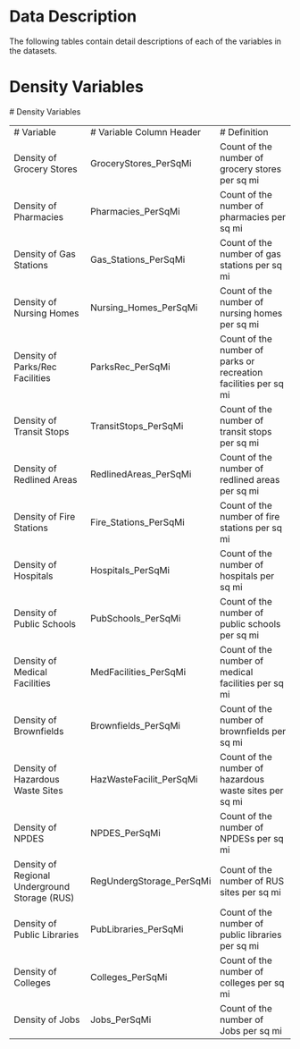 # Data Description
The following tables contain detail descriptions of each of the variables in the datasets.

# Density Variables
<table>
    <tr>
        # Density Variables
    </tr>
    <tr>
        <td># Variable</td>
        <td># Variable Column Header</td>
        <td># Definition</td>
    </tr>
    <tr>
        <td>Density of Grocery Stores</td>
        <td>GroceryStores_PerSqMi</td>
        <td>Count of the number of grocery stores per sq mi</td>
    </tr>
    <tr>
        <td>Density of Pharmacies</td>
        <td>Pharmacies_PerSqMi</td>
        <td>Count of the number of pharmacies per sq mi</td>
    </tr>
    <tr>
        <td>Density of Gas Stations</td>
        <td>Gas_Stations_PerSqMi</td>
        <td>Count of the number of gas stations per sq mi</td>
    </tr>
    <tr>
        <td>Density of Nursing Homes</td>
        <td>Nursing_Homes_PerSqMi</td>
        <td>Count of the number of nursing homes per sq mi</td>
    </tr>
    <tr>
        <td>Density of Parks/Rec Facilities</td>
        <td>ParksRec_PerSqMi</td>
        <td>Count of the number of parks or recreation facilities per sq mi</td>
    </tr>
    <tr>
        <td>Density of Transit Stops</td>
        <td>TransitStops_PerSqMi</td>
        <td>Count of the number of transit stops per sq mi</td>
    </tr>
    <tr>
        <td>Density of Redlined Areas</td>
        <td>RedlinedAreas_PerSqMi</td>
        <td>Count of the number of redlined areas per sq mi</td>
    </tr>
    <tr>
        <td>Density of Fire Stations</td>
        <td>Fire_Stations_PerSqMi</td>
        <td>Count of the number of fire stations per sq mi</td>
    </tr>
    <tr>
        <td>Density of Hospitals</td>
        <td>Hospitals_PerSqMi</td>
        <td>Count of the number of hospitals per sq mi</td>
    </tr>
    <tr>
        <td>Density of Public Schools</td>
        <td>PubSchools_PerSqMi</td>
        <td>Count of the number of public schools per sq mi</td>
    </tr>
    <tr>
        <td>Density of Medical Facilities</td>
        <td>MedFacilities_PerSqMi</td>
        <td>Count of the number of medical facilities per sq mi</td>
    </tr>
    <tr>
        <td>Density of Brownfields</td>
        <td>Brownfields_PerSqMi</td>
        <td>Count of the number of brownfields per sq mi</td>
    </tr>
    <tr>
        <td>Density of Hazardous Waste Sites</td>
        <td>HazWasteFacilit_PerSqMi</td>
        <td>Count of the number of hazardous waste sites per sq mi</td>
    </tr>
    <tr>
        <td>Density of NPDES</td>
        <td>NPDES_PerSqMi</td>
        <td>Count of the number of NPDESs per sq mi</td>
    </tr>
    <tr>
        <td>Density of Regional Underground Storage (RUS)</td>
        <td>RegUndergStorage_PerSqMi</td>
        <td>Count of the number of RUS sites per sq mi</td>
    </tr>
    <tr>
        <td>Density of Public Libraries</td>
        <td>PubLibraries_PerSqMi</td>
        <td>Count of the number of public libraries per sq mi</td>
    </tr>
    <tr>
        <td>Density of Colleges</td>
        <td>Colleges_PerSqMi</td>
        <td>Count of the number of colleges per sq mi</td>
    </tr>
    <tr>
        <td>Density of Jobs</td>
        <td>Jobs_PerSqMi</td>
        <td>Count of the number of Jobs per sq mi</td>
    </tr>
</table>
